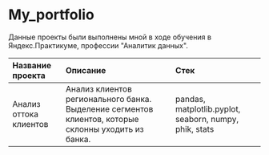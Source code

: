 # My_portfolio

Данные проекты были выполнены мной в ходе обучения в Яндекс.Практикуме, профессии "Аналитик данных".

| Название проекта      | Описание                               | Стек                        |
| :-------------------- | :------------------------------------- |:----------------------------|
| Анализ оттока клиентов| Анализ клиентов регионального банка. Выделение сегментов клиентов, которые склонны уходить из банка.| pandas, matplotlib.pyplot, seaborn, numpy, phik, stats| 
